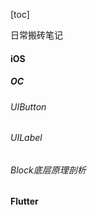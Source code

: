 
[toc]

日常搬砖笔记

#### iOS

##### OC
###### UIButton
###### UILabel
###### Block底层原理剖析

#### Flutter


